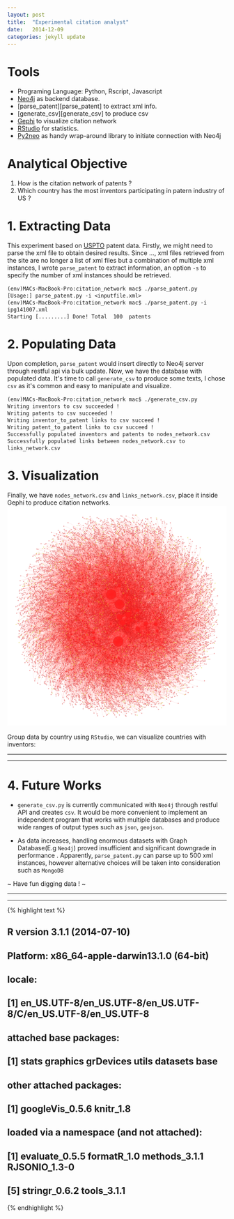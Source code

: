 ```yaml
---
layout: post
title:  "Experimental citation analyst"
date:   2014-12-09
categories: jekyll update
---
```

# Tools
  + Programing Language: Python, Rscript, Javascript
  + [Neo4j][neo4j] as backend database.
  + [parse_patent][parse_patent] to extract xml info.
  + [generate_csv][generate_csv] to produce csv
  + [Gephi][gephi] to visualize citation network
  + [RStudio][rstudio] for statistics.
  + [Py2neo][py2neo] as handy wrap-around library to initiate connection with Neo4j

# Analytical Objective
  1. How is the citation network of patents ?
  2. Which country has the most inventors participating in patern industry of US ?
  
# 1. Extracting Data 

This experiment based on [USPTO][uspto] patent data. Firstly, we might need to parse the xml file to obtain desired results. Since ..., xml files retrieved from the site are  no longer a list of xml files but a combination of multiple xml instances, I wrote `parse_patent` to extract information, an option `-s` to specify the number of xml instances should be retrieved. 

~~~~~~~
(env)MACs-MacBook-Pro:citation_network mac$ ./parse_patent.py 
[Usage:] parse_patent.py -i <inputfile.xml>
(env)MACs-MacBook-Pro:citation_network mac$ ./parse_patent.py -i ipg141007.xml 
Starting [.........] Done! Total  100  patents
~~~~~~~

# 2. Populating Data
Upon completion, `parse_patent` would insert directly to Neo4j server through restful api via bulk update. Now, we have the database with populated data. It's time to call `generate_csv` to produce some texts, I chose `csv` as it's common and easy to manipulate and visualize.

~~~~~~~
(env)MACs-MacBook-Pro:citation_network mac$ ./generate_csv.py 
Writing inventors to csv succeeded !
Writing patents to csv succeeded !
Writing inventor_to_patent links to csv succeed !
Writing patent_to_patent links to csv succeed !
Successfully populated inventors and patents to nodes_network.csv
Successfully populated links between nodes_network.csv to links_network.csv
~~~~~~~

# 3. Visualization
Finally, we have `nodes_network.csv` and `links_network.csv`, place it inside Gephi to produce citation networks.
![title](/../figs/2014-12-09-experimental-citation-analyst/citation-500.png)

Group data by country using `RStudio`, we can visualize countries with inventors:

---
 <!-- GeoChart generated in R 3.1.1 by googleVis 0.5.6 package -->
<!-- Tue Dec  9 12:21:16 2014 -->


<!-- jsHeader -->
<script type="text/javascript">
 
// jsData 
function gvisDataGeoChartID1b004a31bf5e () {
var data = new google.visualization.DataTable();
var datajson =
[
 [
 "AR",
1 
],
[
 "AT",
2 
],
[
 "AU",
9 
],
[
 "BR",
1 
],
[
 "CA",
18 
],
[
 "CH",
4 
],
[
 "CN",
28 
],
[
 "CZ",
2 
],
[
 "DE",
27 
],
[
 "DK",
1 
],
[
 "FI",
5 
],
[
 "FR",
11 
],
[
 "GB",
3 
],
[
 "HK",
3 
],
[
 "IL",
3 
],
[
 "IS",
2 
],
[
 "IT",
6 
],
[
 "JP",
57 
],
[
 "KP",
1 
],
[
 "KR",
105 
],
[
 "NL",
7 
],
[
 "NO",
10 
],
[
 "NZ",
2 
],
[
 "SE",
10 
],
[
 "SG",
2 
],
[
 "TW",
33 
],
[
 "US",
460 
],
[
 "VE",
1 
],
[
 "VN",
1 
],
[
 "ZA",
2 
] 
];
data.addColumn('string','Country');
data.addColumn('number','No.Inventors');
data.addRows(datajson);
return(data);
}
 
// jsDrawChart
function drawChartGeoChartID1b004a31bf5e() {
var data = gvisDataGeoChartID1b004a31bf5e();
var options = {};
options["width"] =    700;
options["height"] =    400;
options["projection"] = "kavrayskiy-vii";
options["colorAxis"] = {colors:['#91BFDB', '#FC8D59']};


    var chart = new google.visualization.GeoChart(
    document.getElementById('GeoChartID1b004a31bf5e')
    );
    chart.draw(data,options);
    

}
  
 
// jsDisplayChart
(function() {
var pkgs = window.__gvisPackages = window.__gvisPackages || [];
var callbacks = window.__gvisCallbacks = window.__gvisCallbacks || [];
var chartid = "geochart";
  
// Manually see if chartid is in pkgs (not all browsers support Array.indexOf)
var i, newPackage = true;
for (i = 0; newPackage && i < pkgs.length; i++) {
if (pkgs[i] === chartid)
newPackage = false;
}
if (newPackage)
  pkgs.push(chartid);
  
// Add the drawChart function to the global list of callbacks
callbacks.push(drawChartGeoChartID1b004a31bf5e);
})();
function displayChartGeoChartID1b004a31bf5e() {
  var pkgs = window.__gvisPackages = window.__gvisPackages || [];
  var callbacks = window.__gvisCallbacks = window.__gvisCallbacks || [];
  window.clearTimeout(window.__gvisLoad);
  // The timeout is set to 100 because otherwise the container div we are
  // targeting might not be part of the document yet
  window.__gvisLoad = setTimeout(function() {
  var pkgCount = pkgs.length;
  google.load("visualization", "1", { packages:pkgs, callback: function() {
  if (pkgCount != pkgs.length) {
  // Race condition where another setTimeout call snuck in after us; if
  // that call added a package, we must not shift its callback
  return;
}
while (callbacks.length > 0)
callbacks.shift()();
} });
}, 100);
}
 
// jsFooter
</script>
 
<!-- jsChart -->  
<script type="text/javascript" src="https://www.google.com/jsapi?callback=displayChartGeoChartID1b004a31bf5e"></script>
 
<!-- divChart -->
  
<div id="GeoChartID1b004a31bf5e" 
  style="width: 556; height: 347;">
</div>


---

# 4. Future Works
+ `generate_csv.py` is currently communicated with `Neo4j` through restful API and creates `csv`. It would be more convenient to implement an independent program that works with multiple databases and produce wide ranges of output types such as `json`, `geojson`.

+ As data increases, handling enormous datasets with Graph Database(E.g `Neo4j`) proved insufficient and significant downgrade in performance . Apparently, `parse_patent.py` can parse up to 500 xml instances, however alternative choices will be taken into consideration such as `MongoDB`

~ Have fun digging data ! ~

---


[jekyll]:      http://jekyllrb.com
[jekyll-gh]:   https://github.com/jekyll/jekyll
[jekyll-help]: https://github.com/jekyll/jekyll-help
[uspto]: http://storage.googleapis.com/patents/grant_full_text/2014/ipg141007.zip
[neo4j]: http://neo4j.com/
[gephi]:http://gephi.github.io/
[rstudio]:http://www.rstudio.com/
[py2neo]: http://py2neo.org/2.0/



---


{% highlight text %}
## R version 3.1.1 (2014-07-10)
## Platform: x86_64-apple-darwin13.1.0 (64-bit)
## 
## locale:
## [1] en_US.UTF-8/en_US.UTF-8/en_US.UTF-8/C/en_US.UTF-8/en_US.UTF-8
## 
## attached base packages:
## [1] stats     graphics  grDevices utils     datasets  base     
## 
## other attached packages:
## [1] googleVis_0.5.6 knitr_1.8      
## 
## loaded via a namespace (and not attached):
## [1] evaluate_0.5.5 formatR_1.0    methods_3.1.1  RJSONIO_1.3-0 
## [5] stringr_0.6.2  tools_3.1.1
{% endhighlight %}

